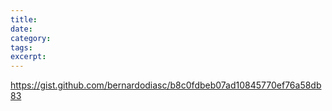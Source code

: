 ```yaml
---
title:
date:
category:
tags:
excerpt:
---
```


https://gist.github.com/bernardodiasc/b8c0fdbeb07ad10845770ef76a58db83
